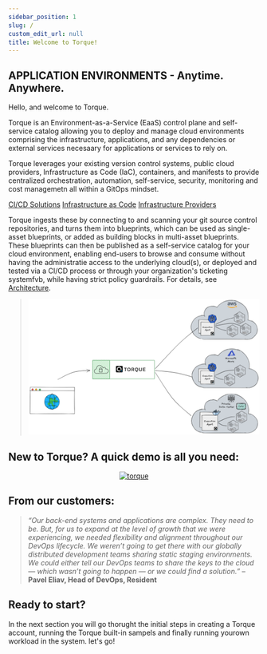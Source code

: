 ```yaml
---
sidebar_position: 1
slug: /
custom_edit_url: null
title: Welcome to Torque!
---
```



## APPLICATION ENVIRONMENTS - Anytime. Anywhere.
Hello, and welcome to Torque.

Torque is an Environment-as-a-Service (EaaS) control plane and self-service catalog allowing you to deploy and manage cloud environments comprising the infrastructure, applications, and any dependencies or external services necesaary for applications or services to rely on.

Torque leverages your existing version control systems, public cloud providers, Infrastructure as Code (IaC), containers, and manifests to provide centralized orchestration, automation, self-service, security, monitoring and cost managemetn all within a GitOps mindset.

[CI/CD Solutions](/overview/supported-platforms)
[Infrastructure as Code](/overview/supported-platforms)
[Infrastructure Providers](/overview/supported-platforms)

Torque ingests these by connecting to and scanning your git source control repositories, and turns them into blueprints, which can be used as single-asset blueprints, or added as building blocks in multi-asset blueprints. These blueprints can then be published as a self-service catalog for your cloud environment, enabling end-users to browse and consume without having the administratie access to the underlying cloud(s), or deployed and tested via a CI/CD process or through your organization's ticketing systemfvb, while having strict policy guardrails. For details, see [Architecture](/overview/Architecture).

> ![Locale Dropdown](/img/torque-high-level-architecture.png)

## New to Torque? A quick demo is all you need: 
<div align="center">
  <a href="https://youtu.be/kMbJ7IRDV7w"><img src="https://img.youtube.com/vi/kMbJ7IRDV7w/0.jpg" alt="torque"></img></a>
</div>

## From our customers:
> *“Our back-end systems and applications are complex. They need to be. But, for us to expand at the level of growth that we were experiencing, we needed flexibility and alignment throughout our DevOps lifecycle. We weren’t going to get there with our globally distributed development teams sharing static staging environments. We could either tell our DevOps teams to share the keys to the cloud — which wasn’t going to happen — or we could find a solution.”* – **Pavel Eliav, Head of DevOps, Resident**

## Ready to start?
In the next section you will go thorught the initial steps in creating a Torque account, running the Torque built-in sampels and finally running yourown workload in the system. let's go!
